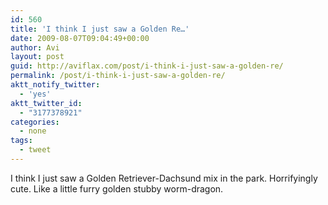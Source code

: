 ```yaml
---
id: 560
title: 'I think I just saw a Golden Re…'
date: 2009-08-07T09:04:49+00:00
author: Avi
layout: post
guid: http://aviflax.com/post/i-think-i-just-saw-a-golden-re/
permalink: /post/i-think-i-just-saw-a-golden-re/
aktt_notify_twitter:
  - 'yes'
aktt_twitter_id:
  - "3177378921"
categories:
  - none
tags:
  - tweet
---
```

I think I just saw a Golden Retriever-Dachsund mix in the park. Horrifyingly cute. Like a little furry golden stubby worm-dragon.